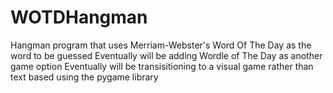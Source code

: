 # WOTDHangman
Hangman program that uses Merriam-Webster's Word Of The Day as the word to be guessed
Eventually will be adding Wordle of The Day as another game option
Eventually will be transisitioning to a visual game rather than text based using the pygame library
